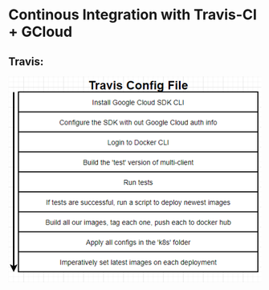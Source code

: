 # Continous Integration with Travis-CI + GCloud

## Travis:
![](Media/Pasted%20image%2020210322132803.png)

